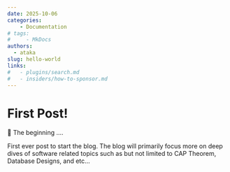 ```yaml
---
date: 2025-10-06
categories:
    - Documentation
# tags:
#     - MkDocs
authors:
  - ataka
slug: hello-world
links:
#   - plugins/search.md
#   - insiders/how-to-sponsor.md
---
```


# First Post!

:rocket: The beginning ....

<!-- more -->

First ever post to start the blog. The blog will primarily focus more on deep dives of software related topics such as but not limited to CAP Theorem, Database Designs, and etc...